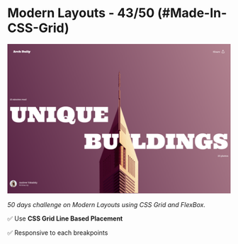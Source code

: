 # Modern Layouts - 43/50 (#Made-In-CSS-Grid)

![Screenshot](./assets/screenshot/layout-43-screenshot.png)

_50 days challenge on Modern Layouts using CSS Grid and FlexBox._

✅ Use **CSS Grid Line Based Placement**

✅ Responsive to each breakpoints
